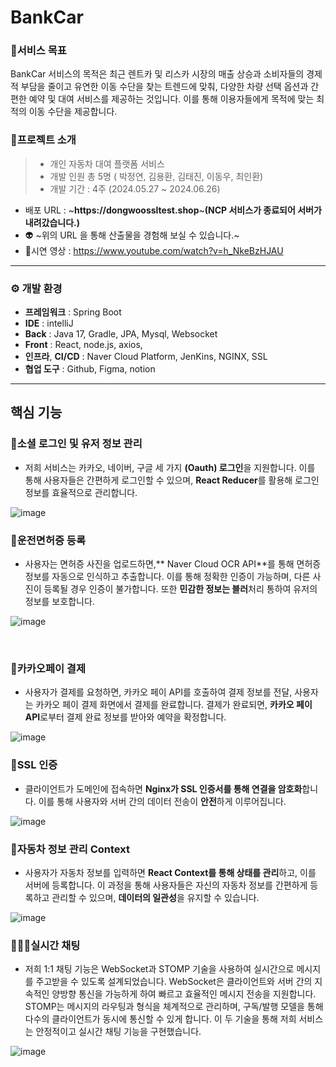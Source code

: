 # BankCar

### 🎯서비스 목표
BankCar 서비스의 목적은 최근 렌트카 및 리스카 시장의 매출 상승과 소비자들의 경제적 부담을 줄이고 유연한 이동 수단을 찾는 트렌드에 맞춰, 다양한 차량 선택 옵션과 간편한 예약 및 대여 서비스를 제공하는 것입니다. 이를 통해 이용자들에게 목적에 맞는 최적의 이동 수단을 제공합니다.

### 📌프로젝트 소개  
> - 개인 자동차 대여 플랫폼 서비스
> - 개발 인원 총 5명 ( 박정연, 김용환, 김태진, 이동우, 최인환)
> - 개발 기간 : 4주 (2024.05.27 ~ 2024.06.26) 
- 배포 URL : ~__https://dongwoossltest.shop__~**(NCP 서비스가 종료되어 서버가 내려갔습니다.)**
- 👽 ~위의 URL 을 통해 산출물을 경험해 보실 수 있습니다.~
- 🎥시연 영상 : https://www.youtube.com/watch?v=h_NkeBzHJAU
---
### ⚙️ 개발 환경
- **프레임워크** : Spring Boot
- **IDE** : intelliJ
- **Back** : Java 17, Gradle,  JPA, Mysql, Websocket
- **Front** : React, node.js, axios, 
- **인프라**, **CI/CD** : Naver Cloud Platform, JenKins, NGINX, SSL
- **협업 도구** : Github, Figma, notion

---
## 핵심 기능
 ### 👦소셜 로그인 및 유저 정보 관리
- 저희 서비스는 카카오, 네이버, 구글 세 가지 **(Oauth) 로그인**을 지원합니다. 이를 통해 사용자들은 간편하게 로그인할 수 있으며, **React Reducer**를 활용해 로그인 정보를 효율적으로 관리합니다.​
 
![image](https://github.com/JungYeon22/BankCar/assets/105910143/09300497-d587-43be-a2ff-31d301e001ca)


### 🚗운전면허증 등록
- 사용자는 면허증 사진을 업로드하면,** Naver Cloud OCR API**를 통해 면허증 정보를 자동으로 인식하고 추출합니다. 이를 통해 정확한 인증이 가능하며, 다른 사진이 등록될 경우 인증이 불가합니다. 또한 **민감한 정보는 블러**처리 통하여 유저의 정보를 보호합니다.

![image](https://github.com/JungYeon22/BankCar/assets/105910143/a047f331-db4f-477b-8156-b42ee564eeee)

  ​
### 💸카카오페이 결제
-  사용자가 결제를 요청하면, 카카오 페이 API를 호출하여 결제 정보를 전달, 사용자는 카카오 페이 결제 화면에서 결제를 완료합니다. 결제가 완료되면, **카카오 페이 API**로부터 결제 완료 정보를 받아와 예약을 확정합니다.​

![image](https://github.com/JungYeon22/BankCar/assets/105910143/c1a28941-661c-48d2-b3ea-0956de19ec16)

  
### 🔐SSL 인증 
- 클라이언트가 도메인에 접속하면 **Nginx가 SSL 인증서를 통해 연결을 암호화**합니다. 이를 통해 사용자와 서버 간의 데이터 전송이 **안전**하게 이루어집니다.​

![image](https://github.com/JungYeon22/BankCar/assets/105910143/c7b19a5f-cd25-423f-9f94-8ff8121e643d)

  
### 📰자동차 정보 관리 Context
-  사용자가 자동차 정보를 입력하면 **React Context를 통해 상태를 관리**하고, 이를 서버에 등록합니다. 이 과정을 통해 사용자들은 자신의 자동차 정보를 간편하게 등록하고 관리할 수 있으며, **데이터의 일관성**을 유지할 수 있습니다.

 ![image](https://github.com/JungYeon22/BankCar/assets/105910143/516c6068-3723-482f-a155-21701fbb47c4)


### 🧑‍🤝‍🧑실시간 채팅
- 저희 1:1 채팅 기능은 WebSocket과 STOMP 기술을 사용하여 실시간으로 메시지를 주고받을 수 있도록 설계되었습니다. WebSocket은 클라이언트와 서버 간의 지속적인 양방향 통신을 가능하게 하여 빠르고 효율적인 메시지 전송을 지원합니다. STOMP는 메시지의 라우팅과 형식을 체계적으로 관리하며, 구독/발행 모델을 통해 다수의 클라이언트가 동시에 통신할 수 있게 합니다. 이 두 기술을 통해 저희 서비스는 안정적이고 실시간 채팅 기능을 구현했습니다.​

 ![image](https://github.com/JungYeon22/BankCar/assets/105910143/3241f7d7-925c-4f4d-a2eb-1803a0665dcb)
